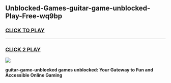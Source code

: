 
## Unblocked-Games-guitar-game-unblocked-Play-Free-wq9bp
<h3>
<a href="https://premium76.site?title=guitar-game-unblocked&ref=22A">CLICK TO PLAY</a></h3>
<hr>

<h3>
<a href="https://premium76.site?title=guitar-game-unblocked&ref=22A">CLICK 2 PLAY</a>
  
</h3>

<a href="https://premium76.site?title=guitar-game-unblocked&ref=22A"><img src="https://clearcache.store/games.png"></a>


**guitar-game-unblocked games unblocked: Your Gateway to Fun and Accessible Online Gaming**
